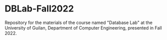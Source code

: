 # DBLab-Fall2022
Repository for the materials of the course named "Database Lab" at the University of Guilan, Department of Computer Engineering, presented in Fall 2022.
